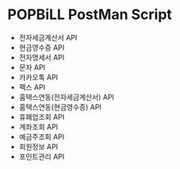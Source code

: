 POPBiLL PostMan Script
====================


- 전자세금계산서 API
- 현금영수증 API
- 전자명세서 API
- 문자 API
- 카카오톡 API
- 팩스 API
- 홈택스연동(전자세금계산서) API
- 홈택스연동(현금영수증) API
- 휴폐업조회 API
- 계좌조회 API
- 예금주조회 API
- 회원정보 API
- 포인트관리 API
